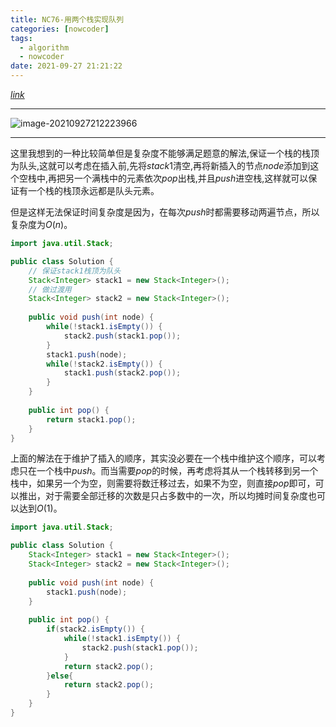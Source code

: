 ```yaml
---
title: NC76-用两个栈实现队列
categories: [nowcoder]
tags:
  - algorithm
  - nowcoder
date: 2021-09-27 21:21:22
---
```


[$link$](https://www.nowcoder.com/practice/54275ddae22f475981afa2244dd448c6?tpId=188&&tqId=38552&rp=1&ru=/activity/oj&qru=/ta/job-code-high-week/question-ranking)

<hr/>

![image-20210927212223966](https://gitee.com/cao_ziqiang/img/raw/master/20210927212224.png)

<hr/>

这里我想到的一种比较简单但是复杂度不能够满足题意的解法,保证一个栈的栈顶为队头,这就可以考虑在插入前,先将$stack1$清空,再将新插入的节点$node$添加到这个空栈中,再把另一个满栈中的元素依次$pop$出栈,并且$push$进空栈,这样就可以保证有一个栈的栈顶永远都是队头元素。

但是这样无法保证时间复杂度是因为，在每次$push$时都需要移动两遍节点，所以复杂度为$O(n)$。

```java
import java.util.Stack;

public class Solution {
    // 保证stack1栈顶为队头
    Stack<Integer> stack1 = new Stack<Integer>();
    // 做过渡用
    Stack<Integer> stack2 = new Stack<Integer>();
    
    public void push(int node) {
        while(!stack1.isEmpty()) {
            stack2.push(stack1.pop());
        }
        stack1.push(node);
        while(!stack2.isEmpty()) {
            stack1.push(stack2.pop());
        }
    }
    
    public int pop() {
        return stack1.pop();
    }
}
```

上面的解法在于维护了插入的顺序，其实没必要在一个栈中维护这个顺序，可以考虑只在一个栈中$push$。而当需要$pop$的时候，再考虑将其从一个栈转移到另一个栈中，如果另一个为空，则需要将数迁移过去，如果不为空，则直接$pop$即可，可以推出，对于需要全部迁移的次数是只占多数中的一次，所以均摊时间复杂度也可以达到$O(1)$。

```java
import java.util.Stack;

public class Solution {
    Stack<Integer> stack1 = new Stack<Integer>();
    Stack<Integer> stack2 = new Stack<Integer>();
    
    public void push(int node) {
        stack1.push(node);
    }
    
    public int pop() {
        if(stack2.isEmpty()) {
            while(!stack1.isEmpty()) {
                stack2.push(stack1.pop());
            }
            return stack2.pop();
        }else{
            return stack2.pop();
        }
    }
}
```

